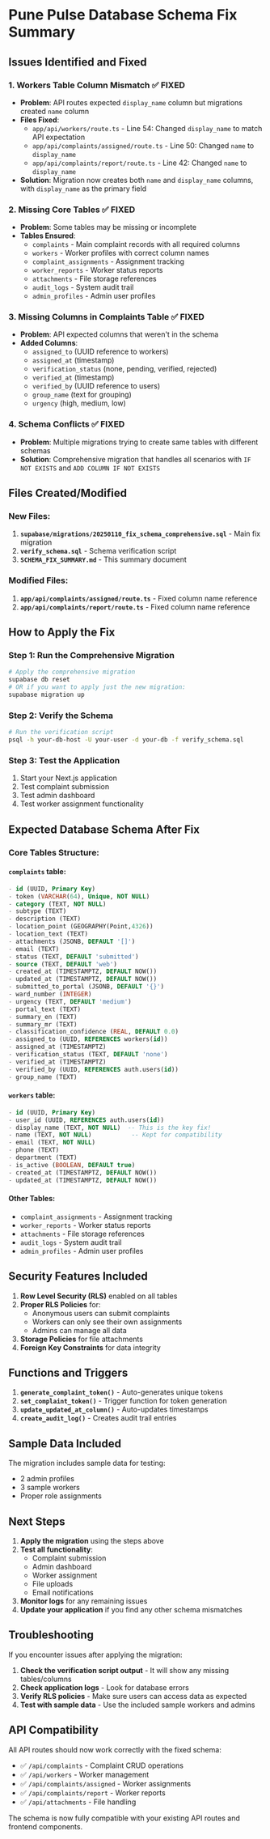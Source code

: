 # Pune Pulse Database Schema Fix Summary

## Issues Identified and Fixed

### 1. **Workers Table Column Mismatch** ✅ FIXED
- **Problem**: API routes expected `display_name` column but migrations created `name` column
- **Files Fixed**: 
  - `app/api/workers/route.ts` - Line 54: Changed `display_name` to match API expectation
  - `app/api/complaints/assigned/route.ts` - Line 50: Changed `name` to `display_name`
  - `app/api/complaints/report/route.ts` - Line 42: Changed `name` to `display_name`
- **Solution**: Migration now creates both `name` and `display_name` columns, with `display_name` as the primary field

### 2. **Missing Core Tables** ✅ FIXED
- **Problem**: Some tables may be missing or incomplete
- **Tables Ensured**:
  - `complaints` - Main complaint records with all required columns
  - `workers` - Worker profiles with correct column names
  - `complaint_assignments` - Assignment tracking
  - `worker_reports` - Worker status reports
  - `attachments` - File storage references
  - `audit_logs` - System audit trail
  - `admin_profiles` - Admin user profiles

### 3. **Missing Columns in Complaints Table** ✅ FIXED
- **Problem**: API expected columns that weren't in the schema
- **Added Columns**:
  - `assigned_to` (UUID reference to workers)
  - `assigned_at` (timestamp)
  - `verification_status` (none, pending, verified, rejected)
  - `verified_at` (timestamp)
  - `verified_by` (UUID reference to users)
  - `group_name` (text for grouping)
  - `urgency` (high, medium, low)

### 4. **Schema Conflicts** ✅ FIXED
- **Problem**: Multiple migrations trying to create same tables with different schemas
- **Solution**: Comprehensive migration that handles all scenarios with `IF NOT EXISTS` and `ADD COLUMN IF NOT EXISTS`

## Files Created/Modified

### New Files:
1. **`supabase/migrations/20250110_fix_schema_comprehensive.sql`** - Main fix migration
2. **`verify_schema.sql`** - Schema verification script
3. **`SCHEMA_FIX_SUMMARY.md`** - This summary document

### Modified Files:
1. **`app/api/complaints/assigned/route.ts`** - Fixed column name reference
2. **`app/api/complaints/report/route.ts`** - Fixed column name reference

## How to Apply the Fix

### Step 1: Run the Comprehensive Migration
```bash
# Apply the comprehensive migration
supabase db reset
# OR if you want to apply just the new migration:
supabase migration up
```

### Step 2: Verify the Schema
```bash
# Run the verification script
psql -h your-db-host -U your-user -d your-db -f verify_schema.sql
```

### Step 3: Test the Application
1. Start your Next.js application
2. Test complaint submission
3. Test admin dashboard
4. Test worker assignment functionality

## Expected Database Schema After Fix

### Core Tables Structure:

#### `complaints` table:
```sql
- id (UUID, Primary Key)
- token (VARCHAR(64), Unique, NOT NULL)
- category (TEXT, NOT NULL)
- subtype (TEXT)
- description (TEXT)
- location_point (GEOGRAPHY(Point,4326))
- location_text (TEXT)
- attachments (JSONB, DEFAULT '[]')
- email (TEXT)
- status (TEXT, DEFAULT 'submitted')
- source (TEXT, DEFAULT 'web')
- created_at (TIMESTAMPTZ, DEFAULT NOW())
- updated_at (TIMESTAMPTZ, DEFAULT NOW())
- submitted_to_portal (JSONB, DEFAULT '{}')
- ward_number (INTEGER)
- urgency (TEXT, DEFAULT 'medium')
- portal_text (TEXT)
- summary_en (TEXT)
- summary_mr (TEXT)
- classification_confidence (REAL, DEFAULT 0.0)
- assigned_to (UUID, REFERENCES workers(id))
- assigned_at (TIMESTAMPTZ)
- verification_status (TEXT, DEFAULT 'none')
- verified_at (TIMESTAMPTZ)
- verified_by (UUID, REFERENCES auth.users(id))
- group_name (TEXT)
```

#### `workers` table:
```sql
- id (UUID, Primary Key)
- user_id (UUID, REFERENCES auth.users(id))
- display_name (TEXT, NOT NULL)  -- This is the key fix!
- name (TEXT, NOT NULL)           -- Kept for compatibility
- email (TEXT, NOT NULL)
- phone (TEXT)
- department (TEXT)
- is_active (BOOLEAN, DEFAULT true)
- created_at (TIMESTAMPTZ, DEFAULT NOW())
- updated_at (TIMESTAMPTZ, DEFAULT NOW())
```

#### Other Tables:
- `complaint_assignments` - Assignment tracking
- `worker_reports` - Worker status reports
- `attachments` - File storage references
- `audit_logs` - System audit trail
- `admin_profiles` - Admin user profiles

## Security Features Included

1. **Row Level Security (RLS)** enabled on all tables
2. **Proper RLS Policies** for:
   - Anonymous users can submit complaints
   - Workers can only see their own assignments
   - Admins can manage all data
3. **Storage Policies** for file attachments
4. **Foreign Key Constraints** for data integrity

## Functions and Triggers

1. **`generate_complaint_token()`** - Auto-generates unique tokens
2. **`set_complaint_token()`** - Trigger function for token generation
3. **`update_updated_at_column()`** - Auto-updates timestamps
4. **`create_audit_log()`** - Creates audit trail entries

## Sample Data Included

The migration includes sample data for testing:
- 2 admin profiles
- 3 sample workers
- Proper role assignments

## Next Steps

1. **Apply the migration** using the steps above
2. **Test all functionality**:
   - Complaint submission
   - Admin dashboard
   - Worker assignment
   - File uploads
   - Email notifications
3. **Monitor logs** for any remaining issues
4. **Update your application** if you find any other schema mismatches

## Troubleshooting

If you encounter issues after applying the migration:

1. **Check the verification script output** - It will show any missing tables/columns
2. **Check application logs** - Look for database errors
3. **Verify RLS policies** - Make sure users can access data as expected
4. **Test with sample data** - Use the included sample workers and admins

## API Compatibility

All API routes should now work correctly with the fixed schema:
- ✅ `/api/complaints` - Complaint CRUD operations
- ✅ `/api/workers` - Worker management
- ✅ `/api/complaints/assigned` - Worker assignments
- ✅ `/api/complaints/report` - Worker reports
- ✅ `/api/attachments` - File handling

The schema is now fully compatible with your existing API routes and frontend components.






